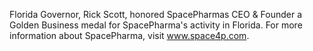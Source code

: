 Florida Governor, Rick Scott, honored SpacePharmas CEO & Founder a Golden Business medal for SpacePharma's activity in Florida.
For more information about SpacePharma, visit www.space4p.com.
